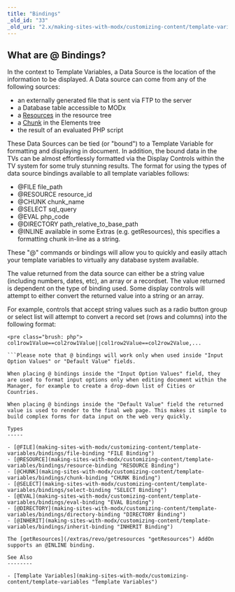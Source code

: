 ```yaml
---
title: "Bindings"
_old_id: "33"
_old_uri: "2.x/making-sites-with-modx/customizing-content/template-variables/bindings"
---
```


What are **@** Bindings?
------------------------

In the context to Template Variables, a Data Source is the location of the information to be displayed. A Data source can come from any of the following sources:

- an externally generated file that is sent via FTP to the server
- a Database table accessible to MODx
- a [Resources](making-sites-with-modx/structuring-your-site/resources "Resources") in the resource tree
- a [Chunk](making-sites-with-modx/structuring-your-site/chunks "Chunks") in the Elements tree
- the result of an evaluated PHP script

These Data Sources can be tied (or "bound") to a Template Variable for formatting and displaying in document. In addition, the bound data in the TVs can be almost effortlessly formatted via the Display Controls within the TV system for some truly stunning results. The format for using the types of data source bindings available to all template variables follows:

- @FILE file\_path
- @RESOURCE resource\_id
- @CHUNK chunk\_name
- @SELECT sql\_query
- @EVAL php\_code
- @DIRECTORY path\_relative\_to\_base\_path
- @INLINE available in some Extras (e.g. getResources), this specifies a formatting chunk in-line as a string.

These "@" commands or bindings will allow you to quickly and easily attach your template variables to virtually any database system available.

The value returned from the data source can either be a string value (including numbers, dates, etc), an array or a recordset. The value returned is dependent on the type of binding used. Some display controls will attempt to either convert the returned value into a string or an array.

For example, controls that accept string values such as a radio button group or select list will attempt to convert a record set (rows and columns) into the following format:

```
<pre class="brush: php">
col1row1Value==col2row1Value||col1row2Value==col2row2Value,...

```Please note that @ bindings will work only when used inside "Input Option Values" or "Default Value" fields.

When placing @ bindings inside the "Input Option Values" field, they are used to format input options only when editing document within the Manager, for example to create a drop-down list of Cities or Countries.

When placing @ bindings inside the "Default Value" field the returned value is used to render to the final web page. This makes it simple to build complex forms for data input on the web very quickly.

Types
-----

- [@FILE](making-sites-with-modx/customizing-content/template-variables/bindings/file-binding "FILE Binding")
- [@RESOURCE](making-sites-with-modx/customizing-content/template-variables/bindings/resource-binding "RESOURCE Binding")
- [@CHUNK](making-sites-with-modx/customizing-content/template-variables/bindings/chunk-binding "CHUNK Binding")
- [@SELECT](making-sites-with-modx/customizing-content/template-variables/bindings/select-binding "SELECT Binding")
- [@EVAL](making-sites-with-modx/customizing-content/template-variables/bindings/eval-binding "EVAL Binding")
- [@DIRECTORY](making-sites-with-modx/customizing-content/template-variables/bindings/directory-binding "DIRECTORY Binding")
- [@INHERIT](making-sites-with-modx/customizing-content/template-variables/bindings/inherit-binding "INHERIT Binding")

The [getResources](/extras/revo/getresources "getResources") AddOn supports an @INLINE binding.

See Also
--------

- [Template Variables](making-sites-with-modx/customizing-content/template-variables "Template Variables")